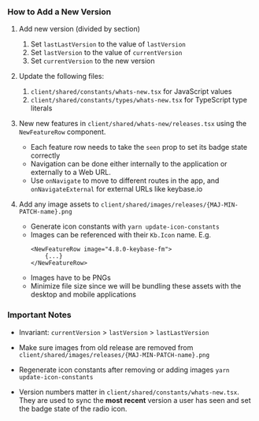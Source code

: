 ### How to Add a New Version

1. Add new version (divided by section)
   1. Set `lastLastVersion` to the value of `lastVersion`
   2. Set `lastVersion` to the value of `currentVersion`
   3. Set `currentVersion` to the new version

2. Update the following files:
   1. `client/shared/constants/whats-new.tsx` for JavaScript values
   2. `client/shared/constants/types/whats-new.tsx` for TypeScript type literals

3. New new features in `client/shared/whats-new/releases.tsx` using the
   `NewFeatureRow` component.
    * Each feature row needs to take the `seen` prop to set its badge state
      correctly
    * Navigation can be done either internally to the application or externally
      to a Web URL.
    * Use `onNavigate` to move to different routes in the app, and `onNavigateExternal` for external URLs like keybase.io

4. Add any image assets to `client/shared/images/releases/{MAJ-MIN-PATCH-name}.png`
    * Generate icon constants with `yarn update-icon-constants`
    * Images can be referenced with their `Kb.Icon` name. E.g.
        ```tsx
        <NewFeatureRow image="4.8.0-keybase-fm">
            {...}
        </NewFeatureRow>
        ```
    * Images have to be PNGs
    * Minimize file size since we will be bundling these assets with the desktop
      and mobile applications

### Important Notes
* Invariant: `currentVersion` > `lastVersion` > `lastLastVersion`

* Make sure images from old release are removed from
   `client/shared/images/releases/{MAJ-MIN-PATCH-name}.png`
   
* Regenerate icon constants after removing or adding images
   `yarn update-icon-constants`

* Version numbers matter in `client/shared/constants/whats-new.tsx`. They are
   used to sync the **most recent** version a user has seen and set the badge
   state of the radio icon.
